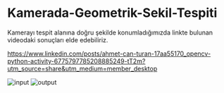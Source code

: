 # Kamerada-Geometrik-Sekil-Tespiti
Kamerayı tespit alanına doğru şekilde konumladığımızda linkte bulunan videodaki sonuçları elde edebiliriz.

https://www.linkedin.com/posts/ahmet-can-turan-17aa55170_opencv-python-activity-6775797785208885249-tT2m?utm_source=share&utm_medium=member_desktop

![input](https://user-images.githubusercontent.com/115570807/195436335-bbaed352-b42d-4e51-a48f-0b32e4818f5b.JPG)
![output](https://user-images.githubusercontent.com/115570807/195436338-c7afbb57-ad0e-45e5-b219-232e01216d18.jpg)
